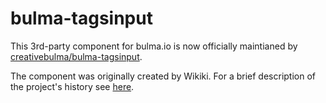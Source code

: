 # bulma-tagsinput

This 3rd-party component for bulma.io is now officially maintianed by [creativebulma/bulma-tagsinput](https://github.com/creativebulma/bulma-tagsinput/).

The component was originally created by Wikiki.  For a brief description of the project's history see [here](https://github.com/bulma-extensions/bulma---projecthistory/blob/main/README.md).
